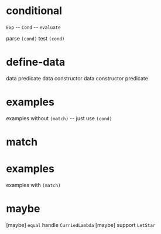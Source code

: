 # conditional

`Exp` -- `Cond` -- `evaluate`

parse `(cond)`
test `(cond)`

# define-data

data predicate
data constructor
data constructor predicate

# examples

examples without `(match)` -- just use `(cond)`

# match

# examples

examples with `(match)`

# maybe

[maybe] `equal` handle `CurriedLambda`
[maybe] support `LetStar`
